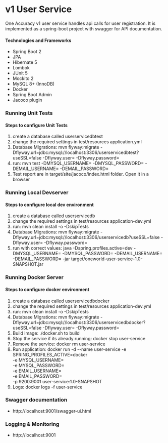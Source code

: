 # v1 User Service

One Accuracy v1 user service handles api calls for user registration. It is implemented as a spring-boot project with swagger for API documentation.

#### Technologies and Frameworks

  * Spring Boot 2
  * JPA
  * Hibernate 5 
  * Lombok
  * JUnit 5
  * Mockito 2
  * MySQL 8+ (InnoDB)
  * Docker
  * Spring Boot Admin
  * Jacoco plugin

### Running Unit Tests
#### Steps to configure Unit Tests
 1. create a database called userservicedbtest
 2. change the required settings in test/resources application.yml
 3. Database Migrations: mvn flyway:migrate -Dflyway.url=jdbc:mysql://localhost:3306/userservicedbtest?useSSL=false -Dflyway.user= -Dflyway.password=
 4. run: mvn test -DMYSQL_USERNAME= -DMYSQL_PASSWORD= -DEMAIL_USERNAME= -DEMAIL_PASSWORD=
 5. Test report are in target/site/jacoco/index.html folder. Open it in a browser


### Running Local Devserver
#### Steps to configure local dev environment
 1. create a database called userservicedb
 2. change the required settings in test/resources application-dev.yml
 3. run: mvn clean install -o -DskipTests
 4. Database Migrations: mvn flyway:migrate -Dflyway.url=jdbc:mysql://localhost:3306/userservicedb?useSSL=false -Dflyway.user= -Dflyway.password=   
 5. run with correct values: java  -Dspring.profiles.active=dev -DMYSQL_USERNAME= -DMYSQL_PASSWORD= -DEMAIL_USERNAME= -DEMAIL_PASSWORD= -jar target/oneworld-user-service-1.0-SNAPSHOT.jar


### Running Docker Server
#### Steps to configure docker environment
 1. create a database called userservicedbdocker
 2. change the required settings in test/resources application-dev.yml
 3. run: mvn clean install -o -DskipTests
 4. Database Migrations: mvn flyway:migrate -Dflyway.url=jdbc:mysql://localhost:3306/userservicedbdocker?useSSL=false -Dflyway.user= -Dflyway.password=
 5. Build image: ./docker.sh to build
 6. Stop the service if its already running: docker stop user-service
 7. Remove the service: docker rm user-service
 8. Run application: docker run -d --name user-service -e SPRING_PROFILES_ACTIVE=docker \
   -e MYSQL_USERNAME= \
   -e MYSQL_PASSWORD= \
   -e EMAIL_USERNAME= \
   -e EMAIL_PASSWORD= \
   -p 9200:9001 user-service:1.0-SNAPSHOT
 9. Logs: docker logs -f user-service


### Swagger documentation
  * http://localhost:9001/swagger-ui.html

### Logging & Monitoring
  * http://localhost:9001
